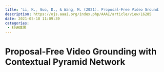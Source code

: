 ```yaml
---
title: 'Li, K., Guo, D., & Wang, M. (2021). Proposal-Free Video Grounding with Contextual Pyramid Network. Proceedings of the AAAI Conference on Artificial Intelligence, 35(3), 1902-1910.'
description: https://ojs.aaai.org/index.php/AAAI/article/view/16285
date: 2021-05-18 11:09:39
categories:
 - 科研成果
---
```

# Proposal-Free Video Grounding with Contextual Pyramid Network